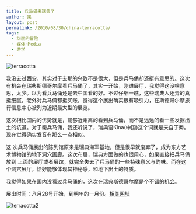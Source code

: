 ```yaml
---
title: 兵马俑来瑞典了
author: 果
layout: post
permalink: /2010/08/30/china-terracotta/
tags:
  - 华丽的冒险
  - 媒体·Media
  - 游学
---
```

![terracotta](http://pic.yupoo.com/lishugo/Ar7QDzTN/medium.jpg)

我没去过西安，其实对于去那的兴致不是很大，但是兵马俑却还挺有意思的。这次有机会在瑞典斯德哥尔摩看兵马俑了，其实一开始，刚进展厅，我觉得这没啥意思，太少。以为看兵马俑还是去中国看的好。不过仔细一瞧，这些瑞典人还弄的真挺细腻。老外对兵马俑都挺买账，觉得这个展出确实很有吸引力，在斯德哥尔摩旅行信息中心被列为近期最大型的展览。

这次相比国内的优势就是，能够近距离的看到兵马俑，而不是远远的看一些发掘出土的坑道。对于秦兵马俑，我还听说了，瑞典语Kina(中国)这个词就是来自于秦。现在觉得确实发音有那么一点相似。

这 次兵马俑展出的陈列馆原来是瑞典海军基地，但是很早就废弃了，成为东方艺术博物馆的地下洞穴画廊。这次布展，瑞典方面做的也很用心，如果直接把兵马俑放到 上面的展厅或者展馆，就完全失去了兵马俑的一些特殊意义与韵味。而在这个洞穴展厅，恰好能够体现其神秘感，和地下出土的特质。

我觉得如果在国内没看过兵马俑的，这次在瑞典斯德哥尔摩是个不错的机会。

展出时间：八月28号开始，到明年的一月份。[相关网址](https://ticket.smvk.se/InEnglish)

![terracotta2](http://pic.yupoo.com/lishugo/Ar7QFmYV/small.jpg)
